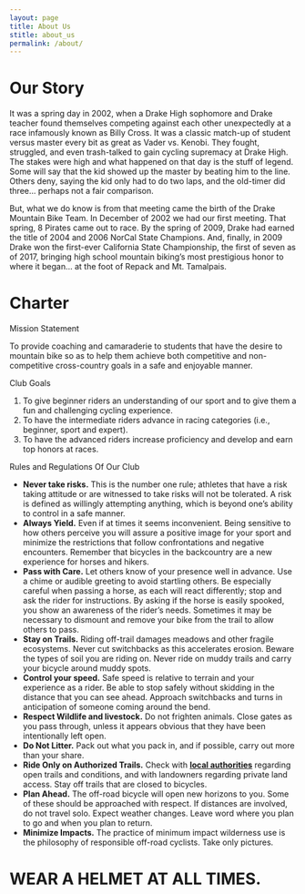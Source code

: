 ```yaml
---
layout: page
title: About Us
stitle: about_us
permalink: /about/
---
```


<h1>Our Story</h1>
<p>It was a spring day in 2002, when a Drake High sophomore and Drake teacher found themselves competing against each other unexpectedly at a race infamously known as Billy Cross. It was a classic match-up of student versus master every bit as great as Vader vs. Kenobi. They fought, struggled, and even trash-talked to gain cycling supremacy at Drake High. The stakes were high and what happened on that day is the stuff of legend. Some will say that the kid showed up the master by beating him to the line. Others deny, saying the kid only had to do two laps, and the old-timer did three... perhaps not a fair comparison.</p>

<p>But, what we do know is from that meeting came the birth of the Drake Mountain Bike Team. In December of 2002 we had our first meeting. That spring, 8 Pirates came out to race. By the spring of 2009, Drake had earned the title of 2004 and 2006 NorCal State Champions. And, finally, in 2009 Drake won the first-ever California State Championship, the first of seven  as of  2017, bringing high school mountain biking’s most prestigious honor to where it began… at the foot of Repack and Mt. Tamalpais.

<div>
<h1>Charter</h1>

<p>Mission Statement</p>

<p>To provide coaching and camaraderie to students that have the desire to mountain bike so as to help them achieve both competitive and non-competitive cross-country goals in a safe and enjoyable manner.</p>

<p>Club Goals</p>

<ol>
	<li>To give beginner riders an understanding of our sport and to give them a fun and challenging cycling experience.</li>
	<li>To have the intermediate riders advance in racing categories (i.e., beginner, sport and expert).</li>
	<li>To have the advanced riders increase proficiency and develop and earn top honors at races.</li>
</ol>

<p>Rules and Regulations Of Our Club</p>

<ul>
	<li><strong>Never take risks.</strong> This is the number one rule; athletes that have a risk taking attitude or are witnessed to take risks will not be tolerated. A risk is defined as willingly attempting anything, which is beyond one&rsquo;s ability to control in a safe manner.</li>
	<li><strong>Always Yield.</strong> Even if at times it seems inconvenient. Being sensitive to how others perceive you will assure a positive image for your sport and minimize the restrictions that follow confrontations and negative encounters. Remember that bicycles in the backcountry are a new experience for horses and hikers.</li>
	<li><strong>Pass with Care.</strong> Let others know of your presence well in advance. Use a chime or audible greeting to avoid startling others. Be especially careful when passing a horse, as each will react differently; stop and ask the rider for instructions. By asking if the horse is easily spooked, you show an awareness of the rider&rsquo;s needs. Sometimes it may be necessary to dismount and remove your bike from the trail to allow others to pass.</li>
	<li><strong>Stay on Trails.</strong> Riding off-trail damages meadows and other fragile ecosystems. Never cut switchbacks as this accelerates erosion. Beware the types of soil you are riding on. Never ride on muddy trails and carry your bicycle around muddy spots.</li>
	<li><strong>Control your speed.</strong> Safe speed is relative to terrain and your experience as a rider. Be able to stop safely without skidding in the distance that you can see ahead. Approach switchbacks and turns in anticipation of someone coming around the bend.</li>
	<li><strong>Respect Wildlife and livestock.</strong> Do not frighten animals. Close gates as you pass through, unless it appears obvious that they have been intentionally left open.</li>
	<li><strong>Do Not Litter.</strong> Pack out what you pack in, and if possible, carry out more than your share.</li>
	<li><strong>Ride Only on Authorized Trails.</strong> Check with <a href="http://marinwater.org/"><strong>local authorities</strong></a> regarding open trails and conditions, and with landowners regarding private land access. Stay off trails that are closed to bicycles.</li>
	<li><strong>Plan Ahead.</strong> The off-road bicycle will open new horizons to you. Some of these should be approached with respect. If distances are involved, do not travel solo. Expect weather changes. Leave word where you plan to go and when you plan to return.</li>
	<li><strong>Minimize Impacts.</strong> The practice of minimum impact wilderness use is the philosophy of responsible off-road cyclists. Take only pictures.</li>
</ul>

<h1><strong>WEAR A HELMET AT ALL TIMES.</strong></h1>
</div>
